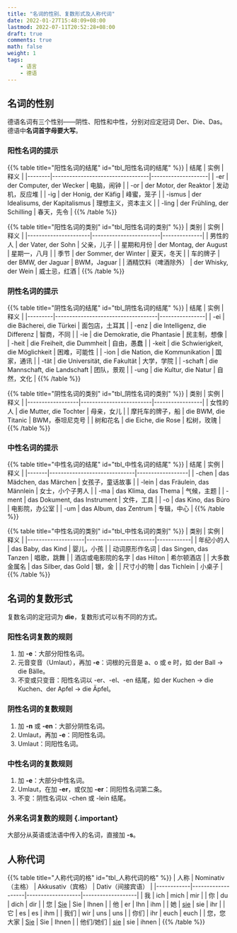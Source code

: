 ```yaml
---
title: "名词的性别、复数形式及人称代词"
date: 2022-01-27T15:48:09+08:00
lastmod: 2022-07-11T20:52:28+08:00
draft: true
comments: true
math: false
weight: 1
tags:
    - 语言
    - 德语
---
```


## 名词的性别

德语名词有三个性别——阴性、阳性和中性，分别对应定冠词 Der、Die、Das。德语中**名词首字母要大写**。

### 阳性名词的提示

{{% table title="阳性名词的结尾" id="tbl_阳性名词的结尾"  %}}
| 结尾   | 实例                             | 释义               |
|--------|----------------------------------|--------------------|
| -er    | der Computer, der Wecker         | 电脑，闹钟         |
| -or    | der Motor, der Reaktor           | 发动机，反应堆     |
| -ig    | der Honig, der Käfig             | 峰蜜，笼子         |
| -ismus | der Idealisums, der Kapitalismus | 理想主义，资本主义 |
| -ling  | der Frühling, der Schilling      | 春天，先令         |
{{% /table %}}

{{% table title="阳性名词的类别" id="tbl_阳性名词的类别" %}}
| 类别                 | 实例                   | 释义         |
|----------------------|------------------------|--------------|
| 男性的人             | der Vater, der Sohn    | 父亲，儿子   |
| 星期和月份           | der Montag, der August | 星期一，八月 |
| 季节                 | der Sommer, der Winter | 夏天，冬天   |
| 车的牌子             | der BMW, der Jaguar    | BWM，Jaguar  |
| 酒精饮料（啤酒除外） | der Whisky, der Wein   | 威士忌，红酒 |
{{% /table %}}

### 阴性名词的提示

{{% table title="阴性名词的结尾" id="tbl_阴性名词的结尾" %}}
| 结尾    | 实例                               | 释义           |
|---------|------------------------------------|----------------|
| -ei     | die Bächerei, die Türkei           | 面包店，土耳其 |
| -enz    | die Intelligenz, die Differenz     | 智商，不同     |
| -ie     | die Demokratie, die Phantasie      | 民主制，想像   |
| -heit   | die Freiheit, die Dummheit         | 自由，愚蠢     |
| -keit   | die Schwierigkeit, die Möglichkeit | 困难，可能性   |
| -ion    | die Nation, die Kommunikation      | 国家，通讯     |
| -tät    | die Universität, die Fakultät      | 大学，学院     |
| -schaft | die Mannschaft, die Landschaft     | 团队，景观     |
| -ung    | die Kultur, die Natur              | 自然，文化     |
{{% /table %}}

{{% table title="阴性名词的类别" id="tbl_阴性名词的类别"  %}}
| 类别             | 实例                    | 释义            |
|------------------|-------------------------|-----------------|
| 女性的人         | die Mutter, die Tochter | 母亲，女儿      |
| 摩托车的牌子，船 | die BWM, die Titanic    | BWM，泰坦尼克号 |
| 树和花名         | die Eiche, die Rose     | 松树，玫瑰      |
{{% /table %}}

### 中性名词的提示

{{% table title="中性名词的结尾" id="tbl_中性名词的结尾"  %}}
| 结尾  | 实例                         | 释义             |
|-------|------------------------------|------------------|
| -chen | das Mädchen, das Märchen     | 女孩子，童话故事 |
| -lein | das Fräulein, das Männlein   | 女士，小个子男人 |
| -ma   | das Klima, das Thema         | 气候，主题       |
| -ment | das Dokument, das Instrument | 文件，工具       |
| -o    | das Kino, das Búro           | 电影院，办公室   |
| -um   | das Album, das Zentrum       | 专辑，中心       |
{{% /table %}}

{{% table title="中性名词的类别" id="tbl_中性名词的类别"  %}}
| 类别               | 实例                   | 释义       |
|--------------------|------------------------|------------|
| 年纪小的人         | das Baby, das Kind     | 婴儿，小孩 |
| 动词原形作名词     | das Singen, das Tanzen | 唱歌，跳舞 |
| 酒店或电影院的名字 | das Hilton             | 希尔顿酒店 |
| 大多数金属名       | das Silber, das Gold   | 银，金     |
| 尺寸小的物         | das Tichlein           | 小桌子     |
{{% /table %}}

## 名词的复数形式

复数名词的定冠词为 **die**，复数形式可以有不同的方式。

### 阳性名词复数的规则

1. 加 **-e**：大部分阳性名词。
2. 元音变音（Umlaut），再加 **-e**：词根的元音是 a、o 或 e 时，如 der Ball -\> die Bälle。
3. 不变或只变音：阳性名词以 -er、-el、-en 结尾，如 der Kuchen -\> die Kuchen、der Apfel -\> die Äpfel。

### 阴性名词的复数规则

1. 加 **-n** 或 **-en**：大部分阴性名词。
2. Umlaut，再加 **-e**：同阳性名词。
3. Umlaut：同阳性名词。

### 中性名词的复数规则

1. 加 **-e**：大部分中性名词。
2. Umlaut，在加 **-er**，或仅加 **-er**：同阳性名词第二条。
3. 不变：阴性名词以 -chen 或 -lein 结尾。

### 外来名词复数的规则 {.important}

大部分从英语或法语中传入的名词，直接加 **-s**。

## 人称代词

{{% table title="人称代词的格" id="tbl_人称代词的格"  %}}
| 人称       | Nominativ（主格） | Akkusativ（宾格） | Dativ（间接宾语） |
|------------|-------------------|-------------------|-------------------|
| 我         | ich               | mich              | mir               |
| 你         | du                | dich              | dir               |
| 您         | <ins>Sie</ins>    | Sie               | Ihnen             |
| 他         | er                | Ihn               | ihm               |
| 她         | <ins>sie</ins>    | sie               | ihr               |
| 它         | es                | es                | ihm               |
| 我们       | wir               | uns               | uns               |
| 你们       | ihr               | euch              | euch              |
| 您，您大家 | <ins>Sie</ins>    | Sie               | Ihnen             |
| 他们/她们  | <ins>sie</ins>    | sie               | ihnen             |
{{% /table %}}
